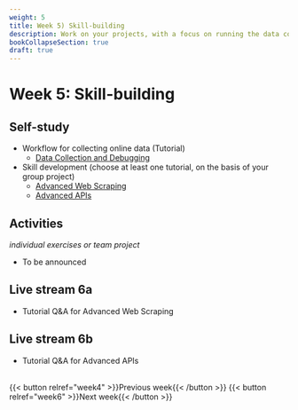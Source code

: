 ```yaml
---
weight: 5
title: Week 5) Skill-building
description: Work on your projects, with a focus on running the data collection and debugging code.
bookCollapseSection: true
draft: true
---
```


# Week 5: Skill-building <!--+ feedback-->

<!--- Present data extraction plan for chosen website + feedback
<!--*live; same "smaller" groups like before*-->

## Self-study

- Workflow for collecting online data (Tutorial)
  - [Data Collection and Debugging](docs/tutorials/workflow/collection.md)
- Skill development (choose at least one tutorial, on the basis of your group project)
  - [Advanced Web Scraping](docs/tutorials/webscrapingadvanced)
  - [Advanced APIs](docs/tutorials/apisadvanced)

## Activities
*individual exercises or team project*
- To be announced

## Live stream 6a
- Tutorial Q&A for Advanced Web Scraping

## Live stream 6b
- Tutorial Q&A for Advanced APIs


<br>
{{< button relref="week4" >}}Previous week{{< /button >}}
{{< button relref="week6" >}}Next week{{< /button >}}
  <!--- ...
## Exercises and activities
-->

  <!--
  : Data Management and Deployment in Production
  - Software Stack
  - Computing Infrastructure
  - Dockers
  - Structured and Unstructured databases
  - "Polishing" Code
-->
